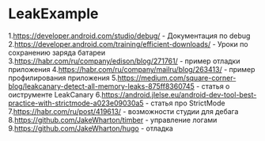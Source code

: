 # LeakExample

1.https://developer.android.com/studio/debug/ - Документация по debug
2.https://developer.android.com/training/efficient-downloads/ - Уроки по сохранению заряда батареи
3.https://habr.com/ru/company/edison/blog/271761/ - пример отладки приложения
4.https://habr.com/ru/company/mailru/blog/263413/ - пример профилирования приложения
5.https://medium.com/square-corner-blog/leakcanary-detect-all-memory-leaks-875ff8360745 - статья о оиструменте LeakCanary
6.https://android.jlelse.eu/android-dev-tool-best-practice-with-strictmode-a023e09030a5 - статья про StrictMode
7.https://habr.com/ru/post/419613/ - возможности студии для дебага
8.https://github.com/JakeWharton/timber - управление логами
9.https://github.com/JakeWharton/hugo - отладка 